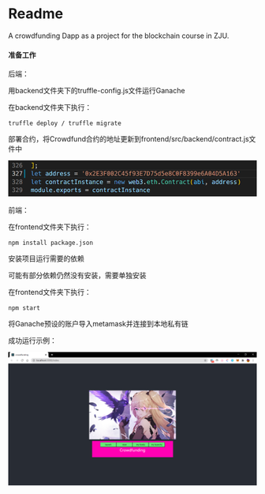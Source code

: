 # Readme

A crowdfunding Dapp as a project for the blockchain course in ZJU.



#### 准备工作

后端：

用backend文件夹下的truffle-config.js文件运行Ganache

在backend文件夹下执行：

```
truffle deploy / truffle migrate
```

部署合约，将Crowdfund合约的地址更新到frontend/src/backend/contract.js文件中

![image-20210115202543248](imgs\image-20210115202543248.png)





前端：

在frontend文件夹下执行：

```shell
npm install package.json
```

安装项目运行需要的依赖

可能有部分依赖仍然没有安装，需要单独安装

在frontend文件夹下执行：

```shell
npm start
```



将Ganache预设的账户导入metamask并连接到本地私有链



成功运行示例：

![image-20210115201541265](imgs\image-20210115201541265.png)